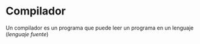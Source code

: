 # Compilador 
Un compilador es un programa que puede leer un programa en un lenguaje (*lenguaje fuente*)
